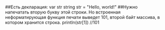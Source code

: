 ##Есть декларация:
var str string
str = "Hello, world!" 
##Нужно напечатать вторую букву этой строки. Но встроенная неформатирующая функция печати выведет 101, второй байт массива, в котором хранится строка. 
println(str[1]) //101